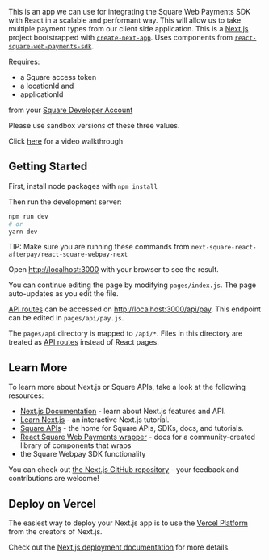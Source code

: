 This is an app we can use for integrating the Square Web Payments SDK with React in a scalable and performant way. This will allow us to take multiple payment types from our client side application. This is a [Next.js](https://nextjs.org/) project bootstrapped with [`create-next-app`](https://github.com/vercel/next.js/tree/canary/packages/create-next-app). Uses components from [`react-square-web-payments-sdk`](https://github.com/weareseeed/react-square-web-payments-sdk). 

Requires: 

- a Square access token
- a locationId and 
- applicationId 

from your [Square Developer Account](https://squareup.com/signup/us?lang_code=en-us&country_code=us&return_to=https%3A%2F%2Fdeveloper.squareup.com%2Fapps%2Fsq0idp-tlAwlpPxRhMrfYrwlxvCHg%2Fsettings&v=developer)

Please use
sandbox versions of these three values.  

Click [here](https://streamyard.com/zzc66bv9ijj3) for a video walkthrough

## Getting Started

First, install node packages with ```npm install```

Then run the development server:

```bash
npm run dev
# or
yarn dev
```

TIP: Make sure you are running these commands from `next-square-react-afterpay/react-square-webpay-next`

Open [http://localhost:3000](http://localhost:3000) with your browser to see the result.

You can continue editing the page by modifying `pages/index.js`. The page auto-updates as you edit the file.

[API routes](https://nextjs.org/docs/api-routes/introduction) can be accessed on [http://localhost:3000/api/pay](http://localhost:3000/api/pay). This endpoint can be edited in `pages/api/pay.js`.

The `pages/api` directory is mapped to `/api/*`. Files in this directory are treated as [API routes](https://nextjs.org/docs/api-routes/introduction) instead of React pages.

## Learn More

To learn more about Next.js or Square APIs, take a look at the following resources:

- [Next.js Documentation](https://nextjs.org/docs) - learn about Next.js features and API.
- [Learn Next.js](https://nextjs.org/learn) - an interactive Next.js tutorial.
- [Square APIs](https://developer.squareup.com/) - the home for Square APIs, SDKs, docs, and tutorials.
- [React Square Web Payments wrapper](https://react-square-payments.weareseeed.com/docs) - docs for a community-created library of components that wraps
- the Square Webpay SDK functionality

You can check out [the Next.js GitHub repository](https://github.com/vercel/next.js/) - your feedback and contributions are welcome!

## Deploy on Vercel

The easiest way to deploy your Next.js app is to use the [Vercel Platform](https://vercel.com/new?utm_medium=default-template&filter=next.js&utm_source=create-next-app&utm_campaign=create-next-app-readme) from the creators of Next.js.

Check out the [Next.js deployment documentation](https://nextjs.org/docs/deployment) for more details.
